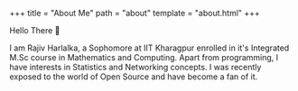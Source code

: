 +++
title = "About Me"
path = "about"
template = "about.html"
+++

Hello There :wave:

 I am Rajiv Harlalka, a Sophomore at IIT Kharagpur enrolled in it's Integrated M.Sc course in Mathematics and Computing.  Apart from programming, I have interests in Statistics and Networking concepts. I was recently exposed to the world of  Open Source and have become a fan of it. 
